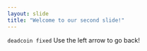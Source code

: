 ```yaml
---
layout: slide
title: "Welcome to our second slide!"
---
```

`deadcoin fixed`
Use the left arrow to go back!